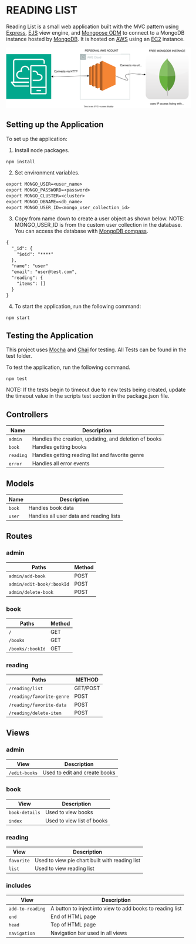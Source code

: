 # READING LIST

Reading List is a small web application built with the MVC pattern using [Express](https://expressjs.com/), [EJS](https://ejs.co) view engine, and [Mongoose ODM](https://mongoosejs.com/) to connect to a MongoDB instance hosted by [MongoDB](https://www.mongodb.com/). It is hosted on [AWS](https://aws.amazon.com/) using an [EC2](https://aws.amazon.com/ec2/?nc2=type_a) instance.

![alt text](public/reading.svg)


## Setting up the Application

To set up the application:

1. Install node packages.
```
npm install
```

2. Set environment variables.

```
export MONGO_USER=<user_name>
export MONGO_PASSWORD=<password>
export MONGO_CLUSTER=<cluster>
export MONGO_DBNAME=<db_name>
export MONGO_USER_ID=<mongo_user_collection_id>
```
3. Copy from name down to create a user object as shown below. 
NOTE: MONGO_USER_ID is from the custom user collection in the database.
You can access the database with [MongoDB compass](https://www.mongodb.com/products/tools/compass).
```
{
  "_id": {
    "$oid": "****" 
  },
  "name": "user"
  "email": "user@test.com",
  "reading": {
    "items": []
  }
}
```

4. To start the application, run the following command:
```
npm start
```

## Testing the Application
This project uses [Mocha](https://mochajs.org) and [Chai](https://chaijs.com/) for testing.
All Tests can be found in the test folder.

To test the application, run the following command. 
```
npm test
```
NOTE: If the tests begin to timeout due to new tests being created, update the timeout value in the scripts test section in the package.json file.



## Controllers
|       Name        |           Description                                 |
|-------------------|-------------------------------------------------------|
| `admin`           | Handles the creation, updating, and deletion of books |
| `book`            | Handles getting books                                 |
| `reading`         | Handles getting reading list and favorite genre       |
| `error`           | Handles all error events                              |

## Models


|       Name        |           Description                                            |
|-------------------|------------------------------------------------------------------|
| `book`            | Handles book data                                                |
| `user`            | Handles all user data and reading lists                          |


## Routes 

### admin
|          Paths             |  Method   |
|----------------------------|-----------|
| `admin/add-book`           |   POST    |
| `admin/edit-book/:bookId`  |   POST    |
| `admin/delete-book`        |   POST    |

### book
|         Paths             |   Method  |
|---------------------------|-----------|
| `/`                       |   GET     |
| `/books`                  |   GET     |
| `/books/:bookId`          |   GET     |


### reading
|         Paths             |   METHOD  |
|---------------------------|-----------|
| `/reading/list`           | GET/POST  |
| `/reading/favorite-genre` |   POST    |
| `/reading/favorite-data`  |   POST    |
| `/reading/delete-item`    |   POST    |

## Views
### admin
|       View            |         Description           |
|-----------------------|-------------------------------|
| `/edit-books`         | Used to edit and create books |

### book
|       View            |         Description           |
|-----------------------|-------------------------------|
| `book-details`        | Used to view books            |
| `index`               | Used to view list of books    |


### reading
|       View            |                   Description                  |
|-----------------------|------------------------------------------------|
| `favorite`            | Used to view pie chart built with reading list |
| `list`                | Used to view reading list                      |

### includes
|       View            |                       Description                         |
|-----------------------|-----------------------------------------------------------|
| `add-to-reading`      | A button to inject into view to add books to reading list |
| `end`                 | End of HTML page                                          |
| `head`                | Top of HTML page                                          |
| `navigation`          | Navigation bar used in all views                    |

